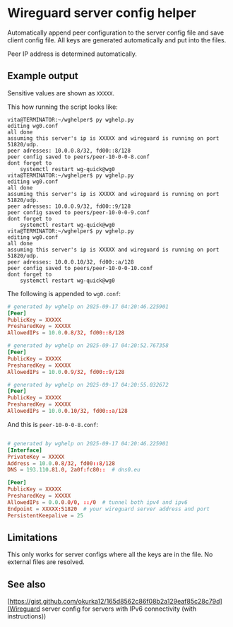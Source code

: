 # Wireguard server config helper

Automatically append peer configuration to the server config file and save
client config file. All keys are generated automatically and put into the
files.

Peer IP address is determined automatically.

## Example output

Sensitive values are shown as `XXXXX`.

This how running the script looks like:

```console
vita@TERMINATOR:~/wghelper$ py wghelp.py
editing wg0.conf
all done
assuming this server's ip is XXXXX and wireguard is running on port 51820/udp.
peer adresses: 10.0.0.8/32, fd00::8/128
peer config saved to peers/peer-10-0-0-8.conf
dont forget to
    systemctl restart wg-quick@wg0
vita@TERMINATOR:~/wghelper$ py wghelp.py
editing wg0.conf
all done
assuming this server's ip is XXXXX and wireguard is running on port 51820/udp.
peer adresses: 10.0.0.9/32, fd00::9/128
peer config saved to peers/peer-10-0-0-9.conf
dont forget to
    systemctl restart wg-quick@wg0
vita@TERMINATOR:~/wghelper$ py wghelp.py
editing wg0.conf
all done
assuming this server's ip is XXXXX and wireguard is running on port 51820/udp.
peer adresses: 10.0.0.10/32, fd00::a/128
peer config saved to peers/peer-10-0-0-10.conf
dont forget to
    systemctl restart wg-quick@wg0
```

The following is appended to `wg0.conf`:
```conf
# generated by wghelp on 2025-09-17 04:20:46.225901
[Peer]
PublicKey = XXXXX
PresharedKey = XXXXX
AllowedIPs = 10.0.0.8/32, fd00::8/128

# generated by wghelp on 2025-09-17 04:20:52.767358
[Peer]
PublicKey = XXXXX
PresharedKey = XXXXX
AllowedIPs = 10.0.0.9/32, fd00::9/128

# generated by wghelp on 2025-09-17 04:20:55.032672
[Peer]
PublicKey = XXXXX
PresharedKey = XXXXX
AllowedIPs = 10.0.0.10/32, fd00::a/128
```

And this is `peer-10-0-0-8.conf`:
```conf

# generated by wghelp on 2025-09-17 04:20:46.225901
[Interface]
PrivateKey = XXXXX
Address = 10.0.0.8/32, fd00::8/128
DNS = 193.110.81.0, 2a0f:fc80::  # dns0.eu

[Peer]
PublicKey = XXXXX
PresharedKey = XXXXX
AllowedIPs = 0.0.0.0/0, ::/0  # tunnel both ipv4 and ipv6
Endpoint = XXXXX:51820  # your wireguard server address and port
PersistentKeepalive = 25
```

## Limitations

This only works for server configs where all the keys are in the file. No
external files are resolved.

## See also

[https://gist.github.com/okurka12/165d8562c86f08b2a129eaf85c28c79d](Wireguard
server config for servers with IPv6 connectivity (with instructions))
